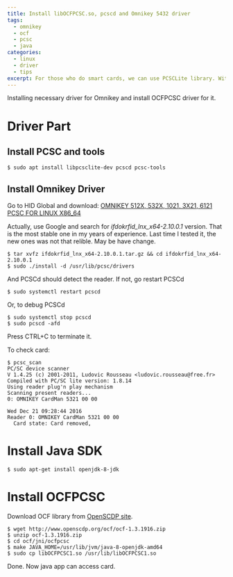 ```yaml
---
title: Install libOCFPCSC.so, pcscd and Omnikey 5432 driver
tags:
  - omnikey
  - ocf
  - pcsc
  - java
categories:
  - linux
  - driver
  - tips
excerpt: For those who do smart cards, we can use PCSCLite library. With Omnikey 5321 as reader, here's how we do it.
---
```


Installing necessary driver for Omnikey and install OCFPCSC driver for it.

# Driver Part

## Install PCSC and tools

```console
$ sudo apt install libpcsclite-dev pcscd pcsc-tools
```

## Install Omnikey Driver

Go to HID Global and download: [OMNIKEY 512X, 532X, 1021, 3X21, 6121 PCSC FOR LINUX X86_64](https://www.hidglobal.com/drivers?field_driver_brand_tid_selective=24&field_driver_product_reference_nid_selective=All&field_driver_operating_systems_tid_selective=All)

Actually, use Google and search for *ifdokrfid_lnx_x64-2.10.0.1* version. That is the most stable one in my years of experience. Last time I tested it, the new ones was not that relible. May be have change.

```console
$ tar xvfz ifdokrfid_lnx_x64-2.10.0.1.tar.gz && cd ifdokrfid_lnx_x64-2.10.0.1
$ sudo ./install -d /usr/lib/pcsc/drivers
```

And PCSCd should detect the reader. If not, go restart PCSCd

```console
$ sudo systemctl restart pcscd
```

Or, to debug PCSCd

```console
$ sudo systemctl stop pcscd
$ sudo pcscd -afd
```
Press CTRL+C to terminate it.

To check card:

```console
$ pcsc_scan
PC/SC device scanner
V 1.4.25 (c) 2001-2011, Ludovic Rousseau <ludovic.rousseau@free.fr>
Compiled with PC/SC lite version: 1.8.14
Using reader plug'n play mechanism
Scanning present readers...
0: OMNIKEY CardMan 5321 00 00

Wed Dec 21 09:28:44 2016
Reader 0: OMNIKEY CardMan 5321 00 00
  Card state: Card removed,
```

# Install Java SDK

```console
$ sudo apt-get install openjdk-8-jdk
```

# Install OCFPCSC

Download OCF library from [OpenSCDP site](http://www.openscdp.org/ocf/download.html).

```console
$ wget http://www.openscdp.org/ocf/ocf-1.3.1916.zip
$ unzip ocf-1.3.1916.zip
$ cd ocf/jni/ocfpcsc
$ make JAVA_HOME=/usr/lib/jvm/java-8-openjdk-amd64
$ sudo cp libOCFPCSC1.so /usr/lib/libOCFPCSC1.so
```


Done. Now java app can access card.
